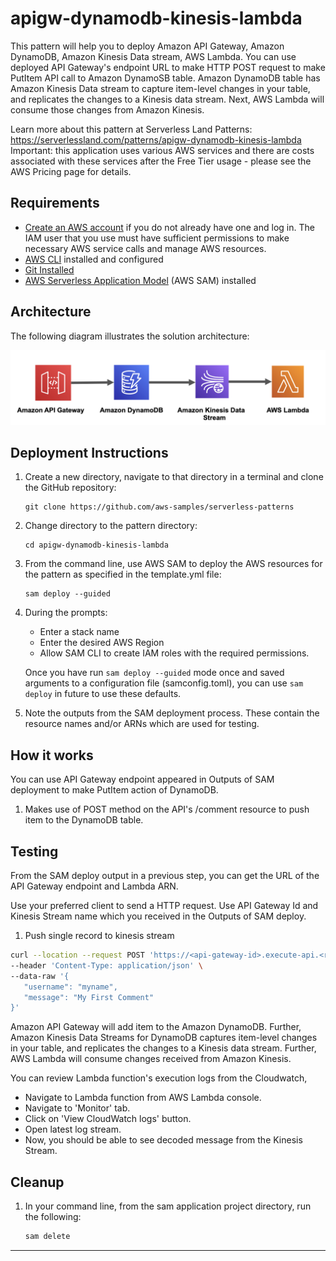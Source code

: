# apigw-dynamodb-kinesis-lambda

This pattern will help you to deploy Amazon API Gateway, Amazon DynamoDB, Amazon Kinesis Data stream, AWS Lambda. You can use deployed API Gateway's endpoint URL to make HTTP POST request to make PutItem API call to Amazon DynamoSB table. Amazon DynamoDB table has Amazon Kinesis Data stream to capture item-level changes in your table, and replicates the changes to a Kinesis data stream. Next, AWS Lambda will consume those changes from Amazon Kinesis.

Learn more about this pattern at Serverless Land Patterns: https://serverlessland.com/patterns/apigw-dynamodb-kinesis-lambda Important: this application uses various AWS services and there are costs associated with these services after the Free Tier usage - please see the AWS Pricing page for details.

## Requirements

* [Create an AWS account](https://portal.aws.amazon.com/gp/aws/developer/registration/index.html) if you do not already have one and log in. The IAM user that you use must have sufficient permissions to make necessary AWS service calls and manage AWS resources.
* [AWS CLI](https://docs.aws.amazon.com/cli/latest/userguide/install-cliv2.html) installed and configured
* [Git Installed](https://git-scm.com/book/en/v2/Getting-Started-Installing-Git)
* [AWS Serverless Application Model](https://docs.aws.amazon.com/serverless-application-model/latest/developerguide/serverless-sam-cli-install.html) (AWS SAM) installed

## Architecture 
The following diagram illustrates the solution architecture:

![Architecture Diagram](img/APIGW-DynamoDB-Kinesis-Lambda.png)

## Deployment Instructions

1. Create a new directory, navigate to that directory in a terminal and clone the GitHub repository:
    ```
    git clone https://github.com/aws-samples/serverless-patterns
    ```
1. Change directory to the pattern directory:
    ```
    cd apigw-dynamodb-kinesis-lambda
    ```
1. From the command line, use AWS SAM to deploy the AWS resources for the pattern as specified in the template.yml file:
    ```
    sam deploy --guided
    ```
1. During the prompts:
    * Enter a stack name
    * Enter the desired AWS Region
    * Allow SAM CLI to create IAM roles with the required permissions.

    Once you have run `sam deploy --guided` mode once and saved arguments to a configuration file (samconfig.toml), you can use `sam deploy` in future to use these defaults.

1. Note the outputs from the SAM deployment process. These contain the resource names and/or ARNs which are used for testing.

## How it works

You can use API Gateway endpoint appeared in Outputs of SAM deployment to make PutItem action of DynamoDB.

1. Makes use of POST method on the API's /comment resource to push item to the DynamoDB table.

## Testing

From the SAM deploy output in a previous step, you can get the URL of the API Gateway endpoint and Lambda ARN. 
 
Use your preferred client to send a HTTP request. Use API Gateway Id and Kinesis Stream name which you received in the Outputs of SAM deploy.

1. Push single record to kinesis stream

```bash
curl --location --request POST 'https://<api-gateway-id>.execute-api.<region>.amazonaws.com/v1/comment' \
--header 'Content-Type: application/json' \
--data-raw '{
   "username": "myname",
   "message": "My First Comment"
}'                      
```
Amazon API Gateway will add item to the Amazon DynamoDB. Further, Amazon Kinesis Data Streams for DynamoDB captures item-level changes in your table, and replicates the changes to a Kinesis data stream. Further, AWS Lambda will consume changes received from Amazon Kinesis.

You can review Lambda function's execution logs from the Cloudwatch,

- Navigate to Lambda function from AWS Lambda console.
- Navigate to 'Monitor' tab.
- Click on 'View CloudWatch logs' button.
- Open latest log stream.
- Now, you should be able to see decoded message from the Kinesis Stream.


## Cleanup

1. In your command line, from the sam application project directory, run the following:
    ```bash
    sam delete

    ```
----
